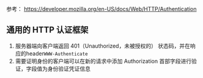 参考：
https://developer.mozilla.org/en-US/docs/Web/HTTP/Authentication

## 通用的 HTTP 认证框架
1. 服务器端向客户端返回 401（Unauthorized，未被授权的） 状态码，并在响应的header`WWW-Authenticate`
2. 需要证明身份的客户端可以在新的请求中添加 Authorization 首部字段进行验证，字段值为身份验证凭证信息